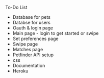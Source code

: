 To-Do List
- Database for pets
- Databse  for users
- Oauth & login page
- Main page - login to get started or swipe
- Set preferences page
- Swipe page 
- Matches page
- Petfinder API setup
- css
- Documentation
- Heroku 

